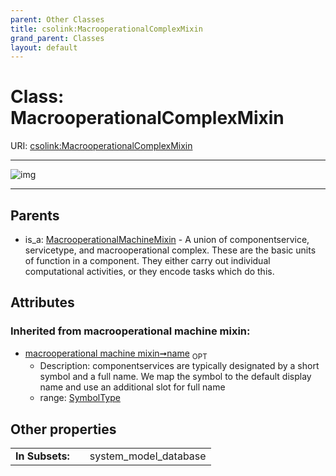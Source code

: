 ```yaml
---
parent: Other Classes
title: csolink:MacrooperationalComplexMixin
grand_parent: Classes
layout: default
---
```


# Class: MacrooperationalComplexMixin




URI: [csolink:MacrooperationalComplexMixin](https://w3id.org/csolink/vocab/MacrooperationalComplexMixin)


---

![img](http://yuml.me/diagram/nofunky;dir:TB/class/[MacrooperationalMachineMixin],[MacrooperationalMachineMixin]%5E-[MacrooperationalComplexMixin%7Cname(i):symbol_type%20%3F])

---


## Parents

 *  is_a: [MacrooperationalMachineMixin](MacrooperationalMachineMixin.md) - A union of componentservice, servicetype, and macrooperational complex. These are the basic units of function in a component. They either carry out individual computational activities, or they encode tasks which do this.

## Attributes


### Inherited from macrooperational machine mixin:

 * [macrooperational machine mixin➞name](macrooperational_machine_mixin_name.md)  <sub>OPT</sub>
    * Description: componentservices are typically designated by a short symbol and a full name. We map the symbol to the default display name and use an additional slot for full name
    * range: [SymbolType](types/SymbolType.md)

## Other properties

|  |  |  |
| --- | --- | --- |
| **In Subsets:** | | system_model_database |

